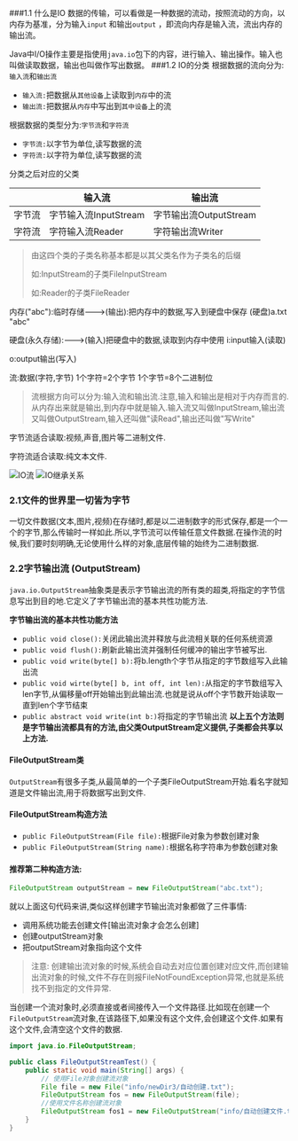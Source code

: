 ###1.1 什么是IO
数据的传输，可以看做是一种数据的流动，按照流动的方向，以内存为基准，分为输入`input` 和输出`output` ，即流向内存是输入流，流出内存的输出流。

Java中I/O操作主要是指使用`java.io`包下的内容，进行输入、输出操作。输入也叫做读取数据，输出也叫做作写出数据。
###1.2 IO的分类
根据数据的流向分为:`输入流`和`输出流`
+ ``输入流:``把数据从`其他设备`上读取到`内存`中的流
+ ``输出流:``把数据从`内存`中写出到`其中设备`上的流

根据数据的类型分为:`字节流`和`字符流`
+ ``字节流:``以字节为单位,读写数据的流
+ ``字符流:``以字符为单位,读写数据的流

分类之后对应的父类

||输入流|输出流|
|---|---|---|
|字节流|字节输入流InputStream|字节输出流OutputStream|
|字符流|字符输入流Reader|字符输出流Writer|

>由这四个类的子类名称基本都是以其父类名作为子类名的后缀
> 
> 如:InputStream的子类FileInputStream
> 
> 如:Reader的子类FileReader


内存("abc"):临时存储--->(输出):把内存中的数据,写入到硬盘中保存 (硬盘)a.txt "abc"

硬盘(永久存储):--->(输入)把硬盘中的数据,读取到内存中使用
i:input输入(读取)

o:output输出(写入)

流:数据(字符,字节) 1个字符=2个字节 1个字节=8个二进制位

>流根据方向可以分为:输入流和输出流.注意,输入和输出是相对于内存而言的.从内存出来就是输出,到内存中就是输入.输入流又叫做InputStream,输出流又叫做OutputStream,输入还叫做"读Read",输出还叫做"写Write"

字节流适合读取:视频,声音,图片等二进制文件.

字符流适合读取:纯文本文件.

![IO流](./assets/认识IO-1652247003618.png)
![IO继承关系](./assets/认识IO-1652254826633.png)

### 2.1文件的世界里一切皆为字节
一切文件数据(文本,图片,视频)在存储时,都是以二进制数字的形式保存,都是一个一个的字节,那么传输时一样如此.所以,字节流可以传输任意文件数据.在操作流的时候,我们要时刻明确,无论使用什么样的对象,底层传输的始终为二进制数据.

### 2.2字节输出流 (OutputStream)
`java.io.OutputStream`抽象类是表示字节输出流的所有类的超类,将指定的字节信息写出到目的地.它定义了字节输出流的基本共性功能方法.

**字节输出流的基本共性功能方法**

+ `public void close():`关闭此输出流并释放与此流相关联的任何系统资源
+ `public void flush():`刷新此输出流并强制任何缓冲的输出字节被写出.
+ `public void write(byte[] b):`将b.length个字节从指定的字节数组写入此输出流
+ `public void wirte(byte[] b, int off, int len):`从指定的字节数组写入len字节,从偏移量off开始输出到此输出流.也就是说从off个字节数开始读取一直到len个字节结束
+ `public abstract void write(int b:)`将指定的字节输出流
**以上五个方法则是字节输出流都具有的方法,由父类OutputStream定义提供,子类都会共享以上方法.**

#### FileOutputStream类
`OutputStream`有很多子类,从最简单的一个子类FileOutputStream开始.看名字就知道是文件输出流,用于将数据写出到文件.

#### FileOutputStream构造方法
+ `public FileOutputStream(File file):`根据File对象为参数创建对象
+ `public FileOutputStream(String name):`根据名称字符串为参数创建对象

#### 推荐第二种构造方法:
```java
FileOutputStream outputStream = new FileOutputStream("abc.txt");
```
就以上面这句代码来讲,类似这样创建字节输出流对象都做了三件事情:
+ 调用系统功能去创建文件[输出流对象才会怎么创建]
+ 创建outputStream对象
+ 把outputStream对象指向这个文件
>注意:
> 创建输出流对象的时候,系统会自动去对应位置创建对应文件,而创建输出流对象的时候,文件不存在则报FileNotFoundException异常,也就是系统找不到指定的文件异常.

当创建一个流对象时,必须直接或者间接传入一个文件路径.比如现在创建一个 `FileOutputStream`流对象,在该路径下,如果没有这个文件,会创建这个文件.如果有这个文件,会清空这个文件的数据.

```java
import java.io.FileOutputStream;

public class FileOutputStreamTest() {
    public static void main(String[] args) {
        // 使用File对象创建流对象
        File file = new File("info/newDir3/自动创建.txt");
        FileOutputStream fos = new FileOutputStream(file);
        //使用文件名称创建流对象
        FileOutputStream fos1 = new FileOutputStream("info/自动创建文件.txt");
    }
}
```

